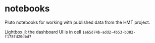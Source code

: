 # notebooks

Pluto notebooks for working with published data from the HMT project.


Lightbox.jl: the dashboard UI is in cell `1e65d74b-add2-4b53-b382-f178fd20dbd7`
